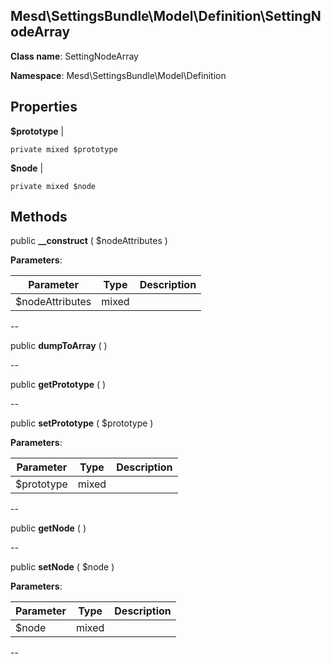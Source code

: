 Mesd\SettingsBundle\Model\Definition\SettingNodeArray
---------------

    

    


**Class name**: SettingNodeArray

**Namespace**: Mesd\SettingsBundle\Model\Definition









Properties
----------


**$prototype**  |  



    private mixed $prototype






**$node**  |  



    private mixed $node






Methods
-------


public **__construct** ( $nodeAttributes )











**Parameters**:

| Parameter | Type | Description |
|-----------|------|-------------|
| $nodeAttributes | mixed |  |

--

public **dumpToArray** (  )











--

public **getPrototype** (  )











--

public **setPrototype** ( $prototype )











**Parameters**:

| Parameter | Type | Description |
|-----------|------|-------------|
| $prototype | mixed |  |

--

public **getNode** (  )











--

public **setNode** ( $node )











**Parameters**:

| Parameter | Type | Description |
|-----------|------|-------------|
| $node | mixed |  |

--
